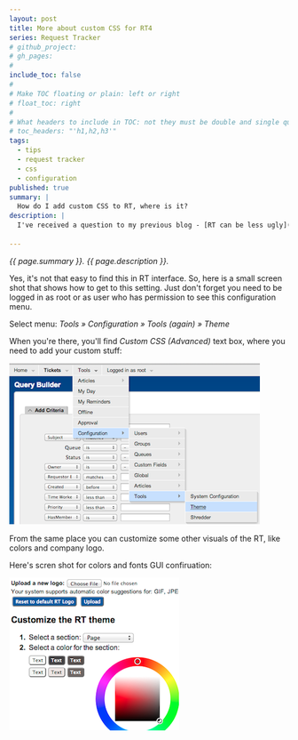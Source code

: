 ```yaml
---
layout: post
title: More about custom CSS for RT4
series: Request Tracker
# github_project: 
# gh_pages:
#
include_toc: false
#
# Make TOC floating or plain: left or right
# float_toc: right
#
# What headers to include in TOC: not they must be double and single quoted
# toc_headers: "'h1,h2,h3'"
tags:
  - tips
  - request tracker
  - css
  - configuration
published: true
summary: |
  How do I add custom CSS to RT, where is it?
description: |
  I've received a question to my previous blog - [RT can be less ugly](/2012/07/18/rt-custom-css.html). Question basically was, OK I have CSS, now where do I add it?
  
---
```


<em>{{ page.summary }}. {{ page.description }}.</em>

Yes, it's not that easy to find this in RT interface. So, here is a small screen shot that shows how to get to this setting. Just don't forget you need to be logged in as root or as user who has permission to see this configuration menu.

Select menu: *Tools &raquo; Configuration &raquo; Tools (again) &raquo; Theme*

When you're there, you'll find *Custom CSS (Advanced)* text box, where you need to add your custom stuff:

![](/images/2013_05_15_custom_css_for_rt4.png)


From the same place you can customize some other visuals of the RT, like colors and company logo.

Here's scren shot for colors and fonts GUI confiruation:

![](/images/2013_05_15_custom_css_for_rt4_2.png)
